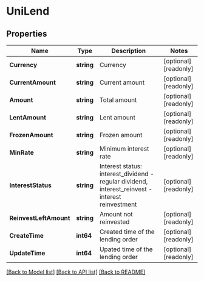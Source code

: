 # UniLend

## Properties

Name | Type | Description | Notes
------------ | ------------- | ------------- | -------------
**Currency** | **string** | Currency | [optional] [readonly] 
**CurrentAmount** | **string** | Current amount | [optional] [readonly] 
**Amount** | **string** | Total amount | [optional] [readonly] 
**LentAmount** | **string** | Lent amount | [optional] [readonly] 
**FrozenAmount** | **string** | Frozen amount | [optional] [readonly] 
**MinRate** | **string** | Minimum interest rate | [optional] [readonly] 
**InterestStatus** | **string** | Interest status: interest_dividend - regular dividend, interest_reinvest - interest reinvestment | [optional] [readonly] 
**ReinvestLeftAmount** | **string** | Amount not reinvested | [optional] [readonly] 
**CreateTime** | **int64** | Created time of the lending order | [optional] [readonly] 
**UpdateTime** | **int64** | Upated time of the lending order | [optional] [readonly] 

[[Back to Model list]](../README.md#documentation-for-models) [[Back to API list]](../README.md#documentation-for-api-endpoints) [[Back to README]](../README.md)


